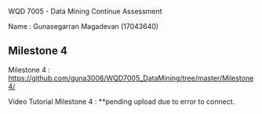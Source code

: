 WQD 7005 - Data Mining
Continue Assessment

Name : Gunasegarran Magadevan (17043640)

Milestone 4
------------
Milestone 4 : https://github.com/guna3006/WQD7005_DataMining/tree/master/Milestone4/

Video Tutorial Milestone 4 : **pending upload due to error to connect.

